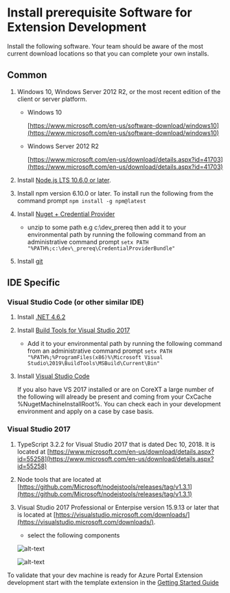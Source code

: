 # Install prerequisite Software for Extension Development

Install the following software. Your team should be aware of the most current download locations so that you can complete your own installs.

## Common

1. Windows 10, Windows Server 2012 R2, or the most recent edition of the client or server platform.

    * Windows 10
    
      [https://www.microsoft.com/en-us/software-download/windows10](https://www.microsoft.com/en-us/software-download/windows10)

    * Windows Server 2012 R2

      [https://www.microsoft.com/en-us/download/details.aspx?id=41703](https://www.microsoft.com/en-us/download/details.aspx?id=41703)

1. Install [Node.js LTS 10.6.0 or later](https://nodejs.org/dist/v10.6.0/node-v10.6.0-x64.msi).

1. Install npm version 6.10.0 or later. To install run the following from the command prompt `npm install -g npm@latest`

1. Install [Nuget + Credential Provider](https://msazure.pkgs.visualstudio.com/_apis/public/nuget/client/CredentialProviderBundle.zip) 

      * unzip to some path e.g c:\dev\_prereq then add it to your environmental path by running the following command from an administrative command prompt `setx PATH "%PATH%;c:\dev\_prereq\CredentialProviderBundle"`

1. Install [git](https://git-scm.com/downloads)

## IDE Specific

### Visual Studio Code (or other similar IDE)

1. Install [.NET 4.6.2](https://www.microsoft.com/en-us/download/details.aspx?id=53344)

1. Install [Build Tools for Visual Studio 2017](https://visualstudio.microsoft.com/thank-you-downloading-visual-studio/?sku=BuildTools&rel=15)

      * Add it to your environmental path by running the following command from an administrative command prompt `setx PATH "%PATH%;%ProgramFiles(x86)%\Microsoft Visual Studio\2019\BuildTools\MSBuild\Current\Bin"`

1. Install [Visual Studio Code](https://code.visualstudio.com/download)
    
    If you also have VS 2017 installed or are on CoreXT a large number of the following will already be present and coming from your CxCache %NugetMachineInstallRoot%. You can check each in your development environment and apply on a case by case basis.

### Visual Studio 2017

1. TypeScript 3.2.2 for Visual Studio 2017 that is dated Dec 10, 2018. It is located at [https://www.microsoft.com/en-us/download/details.aspx?id=55258](https://www.microsoft.com/en-us/download/details.aspx?id=55258)

1. Node tools that are located at [https://github.com/Microsoft/nodejstools/releases/tag/v1.3.1](https://github.com/Microsoft/nodejstools/releases/tag/v1.3.1)

1. Visual Studio 2017 Professional or Enterpise version 15.9.13 or later that is located at [https://visualstudio.microsoft.com/downloads/](https://visualstudio.microsoft.com/downloads/).
      
      * select the following components 

      ![alt-text](../media/top-extensions-install-software/vs20171.png "VS step 1")

      ![alt-text](../media/top-extensions-install-software/vs20172.png "VS step 2")

To validate that your dev machine is ready for Azure Portal Extension development start with the template extension in the [Getting Started Guide](top-extensions-getting-started.md)
